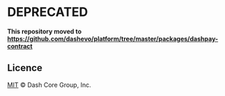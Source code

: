 # DEPRECATED

**This repository moved to https://github.com/dashevo/platform/tree/master/packages/dashpay-contract**

## Licence

[MIT](LICENCE) © Dash Core Group, Inc.
